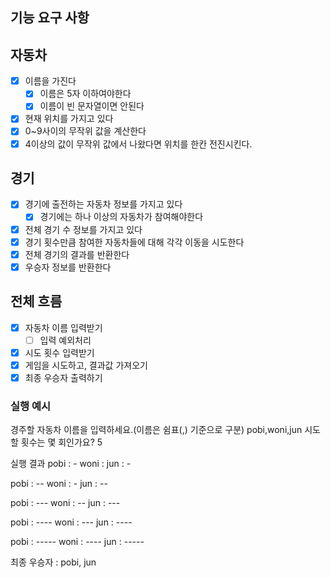 ## 기능 요구 사항

## 자동차

- [x] 이름을 가진다
  - [x] 이름은 5자 이하여야한다
  - [x] 이름이 빈 문자열이면 안된다
- [x] 현재 위치를 가지고 있다
- [x] 0~9사이의 무작위 값을 계산한다
- [x] 4이상의 값이 무작위 값에서 나왔다면 위치를 한칸 전진시킨다.

## 경기

- [x] 경기에 출전하는 자동차 정보를 가지고 있다
  - [x] 경기에는 하나 이상의 자동차가 참여해야한다
- [x] 전체 경기 수 정보를 가지고 있다
- [x] 경기 횟수만큼 참여한 자동차들에 대해 각각 이동을 시도한다
- [x] 전체 경기의 결과를 반환한다
- [x] 우승자 정보를 반환한다

## 전체 흐름

- [x] 자동차 이름 입력받기
  - [ ] 입력 예외처리
- [x] 시도 횟수 입력받기
- [x] 게임을 시도하고, 결과값 가져오기
- [x] 최종 우승자 출력하기

<!-- 주어진 횟수 동안 n대의 자동차는 전진 또는 멈출 수 있다.
각 자동차에 이름을 부여할 수 있다. 전진하는 자동차를 출력할 때 자동차 이름을 같이 출력한다.
자동차 이름은 쉼표(,)를 기준으로 구분하며 이름은 5자 이하만 가능하다.
사용자는 몇 번의 이동을 할 것인지를 입력할 수 있어야 한다.
전진하는 조건은 0에서 9 사이에서 무작위 값을 구한 후 무작위 값이 4 이상일 경우이다.
자동차 경주 게임을 완료한 후 누가 우승했는지를 알려준다. 우승자는 한 명 이상일 수 있다.
우승자가 여러 명일 경우 쉼표(,)를 이용하여 구분한다.
사용자가 잘못된 값을 입력한 경우 throw문을 사용해 "[ERROR]"로 시작하는 메시지를 가지는 예외를 발생시킨 후, 애플리케이션은 종료되어야 한다. -->

### 실행 예시

경주할 자동차 이름을 입력하세요.(이름은 쉼표(,) 기준으로 구분)
pobi,woni,jun
시도할 횟수는 몇 회인가요?
5

실행 결과
pobi : -
woni :
jun : -

pobi : --
woni : -
jun : --

pobi : ---
woni : --
jun : ---

pobi : ----
woni : ---
jun : ----

pobi : -----
woni : ----
jun : -----

최종 우승자 : pobi, jun
